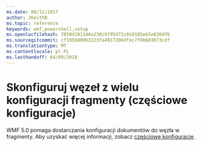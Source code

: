 ```yaml
---
ms.date: 06/12/2017
author: JKeithB
ms.topic: reference
keywords: wmf,powershell,setup
ms.openlocfilehash: 7050d181146a238c6f95472c010185eb5e826dfb
ms.sourcegitcommit: cf195b090b3223fa4917206dfec7f0b603873cdf
ms.translationtype: MT
ms.contentlocale: pl-PL
ms.lasthandoff: 04/09/2018
---
```

# <a name="configure-node-with-multiple-configuration-fragments-partial-configurations"></a>Skonfiguruj węzeł z wielu konfiguracji fragmenty (częściowe konfiguracje)

WMF 5.0 pomaga dostarczania konfiguracji dokumentów do węzła w fragmenty. Aby uzyskać więcej informacji, zobacz [częściowe konfiguracje](https://msdn.microsoft.com/powershell/dsc/partialconfigs).